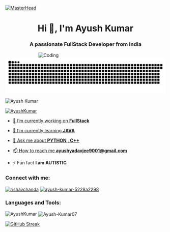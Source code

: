 [![MasterHead](https://firebasestorage.googleapis.com/v0/b/flexi-coding.appspot.com/o/dempgi7-520f8d5f-63d4-4453-8822-dbc149ae27f8.gif?alt=media&token=91c0c7b2-93c3-4029-b011-1a8703c5730d)](https://rishavchanda.io)
<h1 align="center">Hi 👋, I'm Ayush Kumar</h1>
<h3 align="center">A passionate FullStack Developer from India</h3>
<img align="right" alt="Coding" width="400" src="https://cdn.dribbble.com/users/1162077/screenshots/3848914/programmer.gif">
<p align="center">
  <img src="https://raw.githubusercontent.com/Basu0069/Basu0069/output/github-contribution-grid-snake-dark.svg" alt="Snake animation" />


<p align="left"> <img src="https://komarev.com/ghpvc/?username=Ayush-Kumar07&label=Profile%20views&color=0e75b6&style=flat" alt="Ayush Kumar" /> </p>

<p align="left"> <a href="https://https://x.com/ayusx_h" target="blank"><img src="https://img.shields.io/twitter/follow/Ayush Kumar?logo=twitter&style=for-the-badge" alt="AyushKumar"  </p>

- 🔭 I’m currently working on **FullStack**

- 🌱 I’m currently learning **JAVA**

- 💬 Ask me about **PYTHON , C++**

- 📫 How to reach me **ayushyadavjee9001@gmail.com**

- ⚡ Fun fact **I am AUTISTIC**

<h3 align="left">Connect with me:</h3>
<p align="left">
<a href="https://x.com/ayusx_htwitter.com/ayushkumar" target="blank"><img align="center" src="https://raw.githubusercontent.com/rahuldkjain/github-profile-readme-generator/master/src/images/icons/Social/twitter.svg" alt="rishavchanda" height="30" width="40" /></a>
<a href="https://www.linkedin.com/in/ayush-kumar-5228a2298/" target="blank"><img align="center" src="https://raw.githubusercontent.com/rahuldkjain/github-profile-readme-generator/master/src/images/icons/Social/linked-in-alt.svg" alt="ayush-kumar-5228a2298" height="30" width="40" /></a>
</p>

<h3 align="left">Languages and Tools:</h3>



<p><img align="left" src="https://github-readme-stats.vercel.app/api/top-langs?username=Ayush-Kumar07&show_icons=true&locale=en&layout=compact&theme=tokyonight" alt="AyushKumar" /></p>

<p>&nbsp;<img align="center" src="https://github-readme-stats.vercel.app/api?username=Ayush-Kumar07&show_icons=true&locale=en&theme=tokyonight" alt="Ayush-Kumar07" /></p>

<a href="https://git.io/streak-stats"><img src="https://github-readme-streak-stats.herokuapp.com?user=Ayush-Kumar07" alt="GitHub Streak" /></a>
